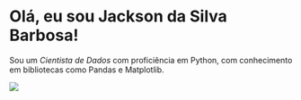# Olá, eu sou Jackson da Silva Barbosa!

Sou um *Cientista de Dados* com proficiência em Python, com conhecimento em bibliotecas como Pandas e Matplotlib.

<div style="display: inline-block"> 
  <a href="https://www.linkedin.com/in/jaacksilva" target="_blank"><img src="https://img.shields.io/badge/-LinkedIn-%230077B5?style=for-the-badge&logo=linkedin&logoColor=white" target="_blank"></a> 
</div>
